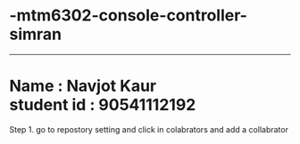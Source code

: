 # -mtm6302-console-controller-simran
<hr><h1>Name : Navjot Kaur<br>student id : 90541112192 </h1>
Step 1. go to repostory setting and click in colabrators and add a collabrator
